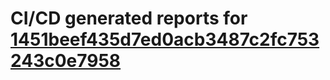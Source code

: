 # CI/CD generated reports for [1451beef435d7ed0acb3487c2fc753243c0e7958](https://github.com/hydephp/develop/commit/1451beef435d7ed0acb3487c2fc753243c0e7958)
